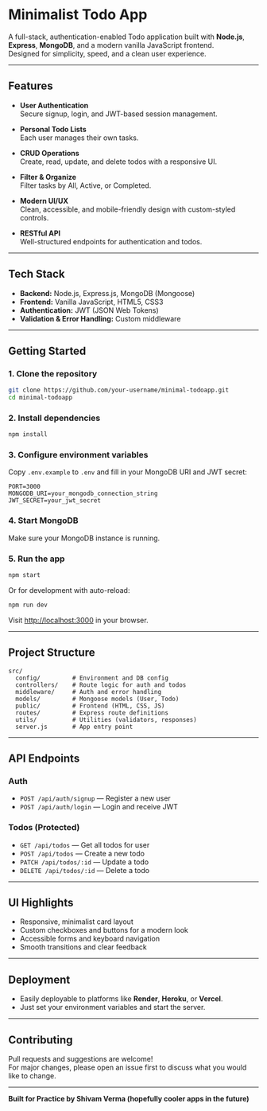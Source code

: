 # Minimalist Todo App

A full-stack, authentication-enabled Todo application built with **Node.js**, **Express**, **MongoDB**, and a modern vanilla JavaScript frontend.  
Designed for simplicity, speed, and a clean user experience.

---

## Features

- **User Authentication**  
  Secure signup, login, and JWT-based session management.

- **Personal Todo Lists**  
  Each user manages their own tasks.

- **CRUD Operations**  
  Create, read, update, and delete todos with a responsive UI.

- **Filter & Organize**  
  Filter tasks by All, Active, or Completed.

- **Modern UI/UX**  
  Clean, accessible, and mobile-friendly design with custom-styled controls.

- **RESTful API**  
  Well-structured endpoints for authentication and todos.

---

## Tech Stack

- **Backend:** Node.js, Express.js, MongoDB (Mongoose)  
- **Frontend:** Vanilla JavaScript, HTML5, CSS3  
- **Authentication:** JWT (JSON Web Tokens)  
- **Validation & Error Handling:** Custom middleware  

---

## Getting Started

### 1. Clone the repository

```sh
git clone https://github.com/your-username/minimal-todoapp.git
cd minimal-todoapp
```

### 2. Install dependencies

```sh
npm install
```

### 3. Configure environment variables

Copy `.env.example` to `.env` and fill in your MongoDB URI and JWT secret:

```
PORT=3000
MONGODB_URI=your_mongodb_connection_string
JWT_SECRET=your_jwt_secret
```

### 4. Start MongoDB

Make sure your MongoDB instance is running.

### 5. Run the app

```sh
npm start
```

Or for development with auto-reload:

```sh
npm run dev
```

Visit [http://localhost:3000](http://localhost:3000) in your browser.

---

## Project Structure

```
src/
  config/         # Environment and DB config
  controllers/    # Route logic for auth and todos
  middleware/     # Auth and error handling
  models/         # Mongoose models (User, Todo)
  public/         # Frontend (HTML, CSS, JS)
  routes/         # Express route definitions
  utils/          # Utilities (validators, responses)
  server.js       # App entry point
```

---

## API Endpoints

### Auth

- `POST /api/auth/signup` — Register a new user  
- `POST /api/auth/login` — Login and receive JWT  

### Todos (Protected)

- `GET /api/todos` — Get all todos for user  
- `POST /api/todos` — Create a new todo  
- `PATCH /api/todos/:id` — Update a todo  
- `DELETE /api/todos/:id` — Delete a todo  

---

## UI Highlights

- Responsive, minimalist card layout  
- Custom checkboxes and buttons for a modern look  
- Accessible forms and keyboard navigation  
- Smooth transitions and clear feedback  

---

## Deployment

- Easily deployable to platforms like **Render**, **Heroku**, or **Vercel**.  
- Just set your environment variables and start the server.  

---

## Contributing

Pull requests and suggestions are welcome!  
For major changes, please open an issue first to discuss what you would like to change.  

---

**Built for Practice by Shivam Verma (hopefully cooler apps in the future)**  
